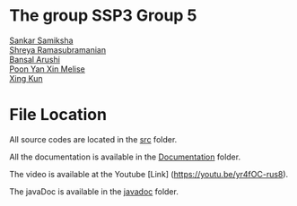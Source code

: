 # The group SSP3 Group 5
[Sankar Samiksha](https://github.com/s-samiksha) <br>
[Shreya Ramasubramanian](https://github.com/shreyarms) <br>
[Bansal Arushi](https://github.com/arushiibansal19) <br>
[Poon Yan Xin Melise](https://github.com/Melisepoon) <br>
[Xing Kun](https://github.com/Xkpd)<br>


# File Location 
All source codes are located in the [src](https://github.com/S-Samiksha/Restaurant_Reservation_and_Point_of_Sale_System/tree/main/src) folder. 

All the documentation is available in the [Documentation](https://github.com/S-Samiksha/Restaurant_Reservation_and_Point_of_Sale_System/tree/main/Documentation) folder. 

The video is available at the Youtube [Link] (https://youtu.be/yr4fOC-rus8).

The javaDoc is available in the [javadoc](https://github.com/S-Samiksha/Restaurant_Reservation_and_Point_of_Sale_System/tree/main/javadoc) folder. 

